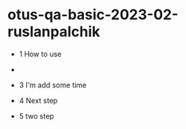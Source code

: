 # otus-qa-basic-2023-02-ruslanpalchik

* 1 How to use
* 
* 3 I'm add some time

* 4 Next step

* 5 two step
